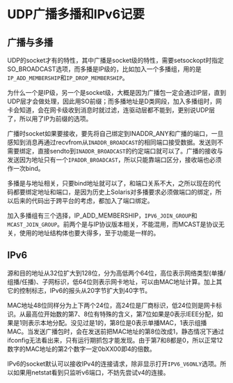 UDP广播多播和IPv6记要
======
广播与多播
--
UDP的socket才有的特性，其中广播是socket级的特性，需要setsockopt时指定SO_BROADCAST选项，而多播是IP级的，比如加入一个多播组，用的是`IP_ADD_MEMBERSHIP`和`IP_DROP_MEMBERSHIP`。

为什么一个是IP级，另一个是socket级，大概是因为广播包一定会通过IP层，直到UDP层才会做处理，因此用SO前缀；而多播地址是D类网段，加入多播组时，网卡会知道，会在网卡级收到消息时就过滤，连驱动层都不能到，更别说UDP层了，所以用了IP为前缀的选项。

广播时socket如果要接收，要先将自己绑定到INADDR_ANY和广播的端口，一旦感知到消息再通过recvfrom从`INADDR_BROADCAST`的相同端口接受数据。发送则不需要绑定，直接sendto到`INADDR_BROADCAST`的约定端口就可以了。广播的接收与发送因为地址只有一个`IPADDR_BROADCAST`，所以只能靠端口区分，接收端也必须作一次bind。

多播是与地址相关，只要bind地址就可以了，和端口关系不大，之所以现在的代码都要绑定地址和端口，是因为历史上Solaris对多播要求必须做端口的绑定，所以后来的代码出于跨平台的考虑，都加入了端口绑定。

加入多播组有三个选择，IP_ADD_MEMBERSHIP，`IPV6_JOIN_GROUP`和`MCAST_JOIN_GROUP`。前两个是与IP协议版本相关，不能混用，而MCAST是协议无关，使用的地址结构体也要大得多，至于功能是一样的。

IPv6
--
源和目的地址从32位扩大到128位，分为高低两个64位，高位表示网络类型(单播/组播/任播)、子网标识，低64位则表示网卡地址，可以由MAC地址计算。加上其它的控制标志，IPv6的报头从20字节扩大到40字节。

MAC地址48位同样分为上下两个24位，高24位是厂商标识，低24位则是网卡标识。从最高位开始数的第7、8位有特殊的含义，第7位如果是0表示IEEE分配，如果是1则表示本地分配。没见过是1的，第8位是0表示单播MAC，1表示组播MAC。当发送广播包时，会在发送前把MAC地址的第8位改成1，静态情况下通过ifconfig无法看出来，只有运行期抓包才能发现。由于第7和8都是0，所以正常12数字的MAC地址的第2个数字一定0bXX00即4的倍数。

IPv6的socket默认可以接收IPv4的连接请求，除非显示打开`IPV6_V6ONLY`选项。所以如果用netstat看到只监听v6端口，不妨先尝试v4的连接。